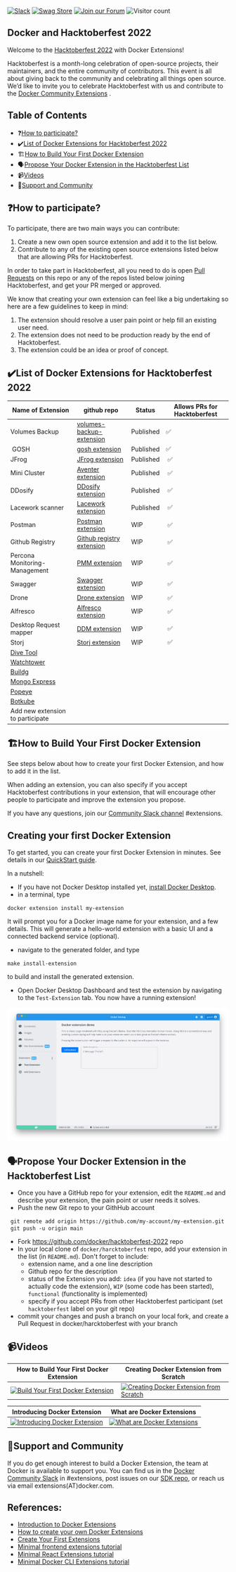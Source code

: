 [![Slack](https://img.shields.io/badge/slack-chat-green.svg)](https://dockercommunity.slack.com/) 
[![Swag Store](https://img.shields.io/badge/-Swag%20Store-orange)](https://stores.kotisdesign.com/docker)
[![Join our Forum](https://img.shields.io/badge/-Join%20our%20Forum-blue)](https://forums.docker.com/t/about-the-hacktoberfest-category/129061)
![Visitor count](https://shields-io-visitor-counter.herokuapp.com/badge?page=docker.hacktoberfest-2022)


## Docker and Hacktoberfest 2022

Welcome to the [Hacktoberfest 2022](https://hacktoberfest.digitalocean.com/) with Docker Extensions!

Hacktoberfest is a month-long celebration of open-source projects, their maintainers, and the entire community of contributors. This event is all about giving back to the community and celebrating all things open source. We’d like to invite you to celebrate Hacktoberfest with us and contribute to the [Docker Community Extensions](https://www.docker.com/products/extensions/) .


## Table of Contents

- ❓[How to participate?](#how-to-participate)
- ✔️[List of Docker Extensions for Hacktoberfest 2022](#list-of-docker-extensions-for-hacktoberfest-2022)
- 🏗️[How to Build Your First Docker Extension](#how-to-build-your-first-docker-extension)
- 🗣️[Propose Your Docker Extension in the Hacktoberfest List](#propose-your-docker-extension-in-the-hacktoberfest-list)
- 📹[Videos](#videos)
- 💬[Support and Community](#support-and-community)



## ❓How to participate?

To participate, there are two main ways you can contribute:

1. Create a new own open source extension and add it to the list below.
2. Contribute to any of the existing open source extensions listed below that are allowing PRs for Hacktoberfest.

In order to take part in Hacktoberfest, all you need to do is open [Pull Requests](https://github.com/docker/hacktoberfest-2022/pulls) on this repo or any of the repos listed below joining Hacktoberfest, and get your PR merged or approved.

We know that creating your own extension can feel like a big undertaking so here are a few guidelines to keep in mind:

1. The extension should resolve a user pain point or help fill an existing user need.
2. The extension does not need to be production ready by the end of Hacktoberfest.
3. The extension could be an idea or proof of concept.

## ✔️List of Docker Extensions for Hacktoberfest 2022

| Name of Extension                        | github repo                                                                                       | Status    | Allows PRs for Hacktoberfest |
| -------------------------------- | ------------------------------------------------------------------------------------------------- | --------- | ---------------------------- |
| Volumes Backup                   | [volumes-backup-extension](https://github.com/docker/volumes-backup-extension)                    | Published | ✅                           |
|  GOSH                            | [gosh extension](https://github.com/tonlabs/gosh/tree/main/docker-extension)                      | Published | ✅                           |
| JFrog                            | [JFrog extension](https://github.com/jfrog/jfrog-docker-desktop-extension)                        | Published |  ✅                          |
| Mini Cluster                     | [Aventer extension](https://github.com/AVENTER-UG/docker-mesos-extension)                         | Published |  ✅                          |
| DDosify                          | [DDosify extension](https://github.com/ddosify/ddosify-docker-extension)                          | Published |  ✅                          |
| Lacework scanner                 | [Lacework extension](https://github.com/l6khq/lacework-docker-extension)                          | Published |  ✅                          |
| Postman                          | [Postman extension](https://github.com/loopDelicious/docker-extension)                            | WIP       |  ✅                          |
| Github Registry                  | [Github registry extension](https://github.com/peacecwz/github-registry-docker-desktop-extension) | WIP       |  ✅                          |
| Percona Monitoring-Management    | [PMM extension](https://github.com/edithturn/pmm-docker-extension)                                | WIP       |  ✅                          |
| Swagger                          | [Swagger extension](https://github.com/n-murphy/swagger-editor-docker-extension)                  | WIP       |  ✅                          |
| Drone                            | [Drone extension](https://github.com/harness/drone-desktop-docker-extension)                      | WIP       |  ✅                          |
| Alfresco                         | [Alfresco extension](https://github.com/AlfrescoLabs/alfresco-docker-extension)                   | WIP       |  ✅                          |
| Desktop Request mapper           | [DDM extension](https://github.com/jatin711-debug/request-docker-extension)                       | WIP       |  ✅                          |
| Storj                             | [Storj extension](https://github.com/elek/docker-storj-extension)                                 | WIP       |  ✅                          |
| [Dive Tool](https://github.com/wagoodman/dive)            |             |  | | 
| [Watchtower](https://github.com/containrrr/watchtower) | | | 
| [Buildg](https://github.com/ktock/buildg) | | |
| [Mongo Express](https://hub.docker.com/_/mongo-express) | | |
| [Popeye](https://github.com/derailed/popeye) | | |
| [Botkube](https://botkube.io/)| | |
| Add new extension to participate |                                                                                                  |           |                              |


## 🏗️How to Build Your First Docker Extension

See steps below about how to create your first Docker Extension, and how to add it in the list.

When adding an extension, you can also specify if you accept Hacktoberfest contributions in your extension, that will encourage other people to participate and improve the extension you propose.

If you have any questions, join our [Community Slack channel](https://dockercommunity.slack.com) #extensions.


## Creating your first Docker Extension

To get started, you can create your first Docker Extension in minutes. See details in our [QuickStart guide](https://docs.docker.com/desktop/extensions-sdk/quickstart/).

In a nutshell:

- If you have not Docker Desktop installed yet, [install Docker Desktop](https://www.docker.com/products/docker-desktop/).
- in a terminal, type 

```
docker extension install my-extension
```

It will prompt you for a Docker image name for your extension, and a few details. This will generate a hello-world extension with a basic UI and a connected backend service (optional).
- navigate to the generated folder, and type 

```
make install-extension
``` 

to build and install the generated extension.

- Open Docker Desktop Dashboard and test the extension by navigating to the ```Test-Extension``` tab. You now have a running extension!

![First extension](images/init-extension-screenshot.png)

## 🗣️Propose Your Docker Extension in the Hacktoberfest List

- Once you have a GitHub repo for your extension, edit the ```README.md``` and describe your extension, the pain point or user needs it solves.
- Push the new Git repo to your GithHub account

```
 git remote add origin https://github.com/my-account/my-extension.git
 git push -u origin main
```

- Fork https://github.com/docker/hacktoberfest-2022 repo
- In your local clone of ```docker/harcktoberfest``` repo, add your extension in the list (in ```README.md```). Don't forget to include:
  - extension name, and a one line description
  - Github repo for the description
  - status of the Extension you add: `idea` (if you have not started to actually code the extension), `WIP` (some code has been started), `functional` (functionality is implemented)
  - specify if you accept PRs from other Hacktoberfest participant (set `hacktoberfest` label on your git repo)
- commit your changes and push a branch on your local fork, and create a Pull Request in docker/harcktoberfest with your branch





## 📹Videos


| How to Build Your First Docker Extension  | Creating Docker Extension from Scratch |
| ------------- | ------------- |
| [![Build Your First Docker Extension](https://user-images.githubusercontent.com/313480/190869414-282ac0c5-26a7-4970-a5f2-bb0442f37495.png)](https://www.youtube.com/watch?v=Fu6BuqJ4MtE) | [![Creating Docker Extension from Scratch](https://user-images.githubusercontent.com/313480/190869394-18ce29d8-bd43-4292-afb8-467c97899864.png)](https://www.youtube.com/watch?v=HqCnOhbcobE) |

| Introducing Docker Extension  | What are Docker Extensions |
| ------------- | ------------- |
| [![Introducing Docker Extension](https://user-images.githubusercontent.com/313480/190869475-09e75525-ac6a-4bbe-9c0f-fc1e7c16b51f.png)](https://www.youtube.com/watch?v=BHKp7Sc3VVc&t=420s) | [![What are Docker Extensions](https://user-images.githubusercontent.com/313480/190869659-6018e125-e09a-479c-9eba-621c708a9a34.png)](https://www.youtube.com/watch?v=zfDSFw9Z8YY) |



## 💬Support and Community 

If you do get enough interest to build a Docker Extension, the team at Docker is available to support you. 
You can find us in the [Docker Community Slack](http://dockr.ly/slack) in #extensions, post issues on our [SDK repo](https://github.com/docker/extensions-sdk), or reach us via email extensions(AT)docker.com.


## References:

- [Introduction to Docker Extensions](https://docs.docker.com/desktop/extensions/)
- [How to create your own Docker Extensions](https://docs.docker.com/desktop/extensions-sdk/)
- [Create Your First Extensions](https://docs.docker.com/desktop/extensions-sdk/tutorials/initialize/)
- [Minimal frontend extensions tutorial](https://docs.docker.com/desktop/extensions-sdk/tutorials/minimal-frontend-extension/)
- [Minimal React Extensions tutorial](https://docs.docker.com/desktop/extensions-sdk/tutorials/react-extension/)
- [Minimal Docker CLI Extensions tutorial](https://docs.docker.com/desktop/extensions-sdk/tutorials/minimal-frontend-using-docker-cli/)

